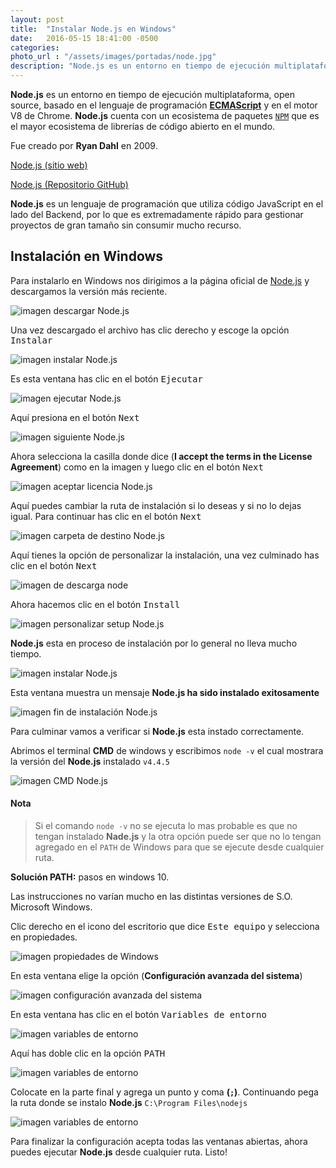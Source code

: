 ```yaml
---
layout: post
title:  "Instalar Node.js en Windows"
date:   2016-05-15 18:41:00 -0500
categories:  
photo_url : "/assets/images/portadas/node.jpg"
description: "Node.js es un entorno en tiempo de ejecución multiplataforma, open source, basado en el lenguaje de programación ECMAScript y en el motor V8 de Chrome"
---
```

**Node.js** es un entorno en tiempo de ejecución multiplataforma, open source, basado en el lenguaje de programación <b>[ECMAScript](https://es.wikipedia.org/wiki/ECMAScript)</b> y en el motor V8 de Chrome. **Node.js** cuenta con un ecosistema de paquetes [`NPM`](https://www.npmjs.com/) que es el mayor ecosistema de librerías de código abierto en el mundo.


Fue creado por  **Ryan Dahl** en 2009.

[Node.js (sitio web)](https://nodejs.org/en/)

[Node.js (Repositorio GitHub)](https://github.com/nodejs/node)

**Node.js** es un lenguaje de programación que utiliza código JavaScript en el lado del Backend, por lo que es extremadamente rápido para gestionar proyectos de gran tamaño sin consumir mucho recurso.


## Instalación en Windows

Para instalarlo en Windows nos dirigimos a la página oficial de [Node.js](https://nodejs.org/en/) y descargamos la versión más reciente.

![imagen descargar Node.js](/assets/images/posts/nodejs/01.png)

Una vez descargado el archivo has clic derecho y escoge la opción <kbd>Instalar</kbd>

![imagen instalar Node.js](/assets/images/posts/nodejs/02.png)

Es esta ventana has clic en el botón <kbd>Ejecutar</kbd>

![imagen ejecutar Node.js](/assets/images/posts/nodejs/03.png)

Aquí presiona en el botón <kbd>Next</kbd>

![imagen siguiente Node.js](/assets/images/posts/nodejs/04.png)

Ahora selecciona la casilla donde dice (**I accept the terms in the License Agreement**) como en la imagen y luego clic en el botón <kbd>Next</kbd>

![imagen aceptar licencia Node.js](/assets/images/posts/nodejs/05.png)

Aquí puedes cambiar la ruta de instalación si lo deseas y si no lo dejas igual. Para continuar has clic en el botón <kbd>Next</kbd>

![imagen carpeta de destino Node.js](/assets/images/posts/nodejs/06.png)

Aquí tienes la opción de personalizar la instalación, una vez culminado has clic en el botón <kbd>Next</kbd>

![imagen de descarga node](/assets/images/posts/nodejs/07.png)

Ahora hacemos clic en el botón <kbd>Install</kbd>

![imagen personalizar setup Node.js](/assets/images/posts/nodejs/08.png)

**Node.js** esta en proceso de instalación por lo general no lleva mucho tiempo.

![imagen instalar Node.js](/assets/images/posts/nodejs/09.png)

Esta ventana muestra un mensaje **Node.js ha sido instalado exitosamente**

![imagen fin de instalación Node.js](/assets/images/posts/nodejs/fin.png)

Para culminar vamos a verificar si **Node.js** esta instado correctamente.

Abrimos el terminal **CMD** de windows y escribimos `node -v`  el cual mostrara la versión del **Node.js** instalado `v4.4.5`

![imagen CMD Node.js](/assets/images/posts/nodejs/node_cmd.png)

#### Nota


> Si el comando `node -v` no se ejecuta lo mas probable es que no tengan instalado **Nade.js** y la otra opción puede ser que no lo tengan agregado en el `PATH` de Windows para que se ejecute desde cualquier ruta.

**Solución PATH:** pasos en windows 10.

Las instrucciones no varían mucho en las distintas versiones de S.O. Microsoft Windows.


Clic derecho en el icono del escritorio que dice <kbd>Este equipo</kbd> y selecciona en propiedades.

![imagen propiedades de Windows](/assets/images/posts/nodejs/win10_propiedades.png)

En esta ventana elige la opción (**Configuración avanzada del sistema**)

![imagen configuración avanzada del sistema](/assets/images/posts/nodejs/win10_configuracion.png)

En esta ventana has clic en el botón <kbd>Variables de entorno</kbd>

![imagen variables de entorno](/assets/images/posts/nodejs/win10_variables_entorno.png)

Aquí has doble clic en la  opción <kbd>PATH</kbd>

![imagen variables de entorno](/assets/images/posts/nodejs/win10_path.png)

Colocate en la parte final y agrega un punto y coma **(`;`)**. Continuando pega la ruta donde se instalo **Node.js** `C:\Program Files\nodejs`

![imagen variables de entorno](/assets/images/posts/nodejs/win10_add_path.png)

Para finalizar la configuración acepta todas las ventanas abiertas, ahora puedes ejecutar **Node.js** desde cualquier ruta. Listo!
